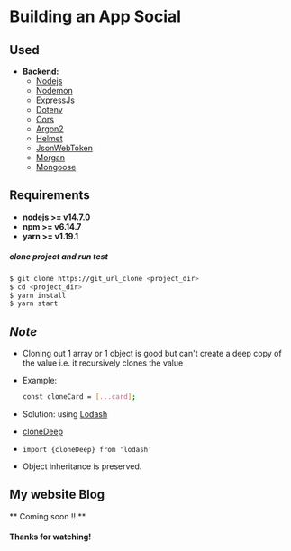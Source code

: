 # Building an App Social

## Used

- **Backend:**
  - [Nodejs](https://nodejs.org/en/)
  - [Nodemon](https://www.npmjs.com/package/nodemon)
  - [ExpressJs](https://expressjs.com/)
  - [Dotenv](https://www.npmjs.com/package/dotenv)
  - [Cors](https://www.npmjs.com/package/cors)
  - [Argon2](https://www.npmjs.com/package/argon2)
  - [Helmet](https://www.npmjs.com/package/helmet)
  - [JsonWebToken](https://www.npmjs.com/package/jsonwebtoken)
  - [Morgan](https://www.npmjs.com/package/morgan)
  - [Mongoose](https://mongoosejs.com/)

## Requirements

- **nodejs >= v14.7.0**
- **npm >= v6.14.7**
- **yarn >= v1.19.1**

##### clone project and run test

```bash
$ git clone https://git_url_clone <project_dir>
$ cd <project_dir>
$ yarn install
$ yarn start
```

## _Note_

- Cloning out 1 array or 1 object is good but can't create a deep copy of the value i.e. it recursively clones the value

- Example:
  ```bash
  const cloneCard = [...card];
  ```
- Solution: using [Lodash](https://www.npmjs.com/package/lodash)
- [cloneDeep](https://github.com/lodash/lodash/blob/master/cloneDeep.js)
- `import {cloneDeep} from 'lodash'`
- Object inheritance is preserved.

## My website Blog

** Coming soon !! **

#### Thanks for watching!
